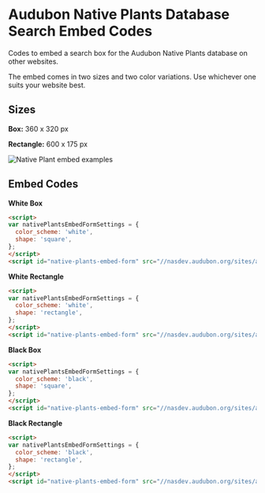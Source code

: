 # Audubon Native Plants Database Search Embed Codes
Codes to embed a search box for the Audubon Native Plants database on other websites.

The embed comes in two sizes and two color variations. Use whichever one suits your website best.

## Sizes
**Box:** 360 x 320 px

**Rectangle:** 600 x 175 px

![Native Plant embed examples](https://github.com/audubongit/native-plants-embed/blob/master/np-embed-examples.png?raw=true)

## Embed Codes

**White Box**

```HTML
<script>
var nativePlantsEmbedFormSettings = {
  color_scheme: 'white',
  shape: 'square',
};
</script>
<script id="native-plants-embed-form" src="//nasdev.audubon.org/sites/all/modules/custom/native_plants_embed_form/native_plants_embed_form.min.js"></script>
```

**White Rectangle**

```HTML
<script>
var nativePlantsEmbedFormSettings = {
  color_scheme: 'white',
  shape: 'rectangle',
};
</script>
<script id="native-plants-embed-form" src="//nasdev.audubon.org/sites/all/modules/custom/native_plants_embed_form/native_plants_embed_form.min.js"></script>
```

**Black Box**

```HTML
<script>
var nativePlantsEmbedFormSettings = {
  color_scheme: 'black',
  shape: 'square',
};
</script>
<script id="native-plants-embed-form" src="//nasdev.audubon.org/sites/all/modules/custom/native_plants_embed_form/native_plants_embed_form.min.js"></script>
```

**Black Rectangle**

```HTML
<script>
var nativePlantsEmbedFormSettings = {
  color_scheme: 'black',
  shape: 'rectangle',
};
</script>
<script id="native-plants-embed-form" src="//nasdev.audubon.org/sites/all/modules/custom/native_plants_embed_form/native_plants_embed_form.min.js"></script>
```

